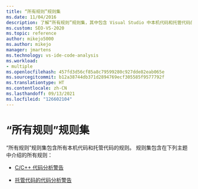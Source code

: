 ```yaml
---
title: “所有规则”规则集
ms.date: 11/04/2016
description: 了解“所有规则”规则集，其中包含 Visual Studio 中本机代码和托管代码的所有规则。 查看此集中描述规则的资源。
ms.custom: SEO-VS-2020
ms.topic: reference
author: mikejo5000
ms.author: mikejo
manager: jmartens
ms.technology: vs-ide-code-analysis
ms.workload:
- multiple
ms.openlocfilehash: 457fd3d56cf85a8c79599280c927dde82eab065e
ms.sourcegitcommit: b12a38744db371d2894769ecf305585f9577792f
ms.translationtype: HT
ms.contentlocale: zh-CN
ms.lasthandoff: 09/13/2021
ms.locfileid: "126602104"
---
```

# <a name="all-rules-rule-set"></a>“所有规则”规则集

“所有规则”规则集包含所有本机代码和托管代码的规则。 规则集包含在下列主题中介绍的所有规则：

- [C/C++ 代码分析警告](/cpp/code-quality/code-analysis-for-c-cpp-warnings)

- [托管代码的代码分析警告](/dotnet/fundamentals/code-analysis/quality-rules/index)
